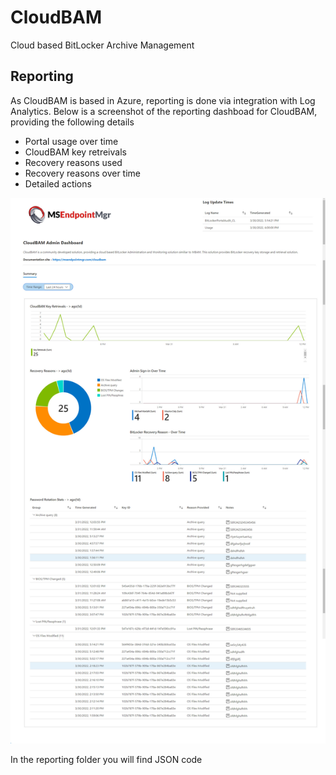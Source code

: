 # CloudBAM
Cloud based BitLocker Archive Management

## Reporting ## 
As CloudBAM is based in Azure, reporting is done via integration with Log Analytics. Below is a screenshot of the reporting dashboad for CloudBAM, providing the following details

- Portal usage over time
- CloudBAM key retreivals 
- Recovery reasons used
- Recovery reasons over time
- Detailed actions

![alt text](https://github.com/MSEndpointMgr/CloudBAM/blob/main/Screenshot.jpg)

In the reporting folder you will find JSON code


